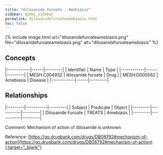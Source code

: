 ```yaml
---
title: "diloxanide furoate - Amebiasis"
sidebar: mydoc_sidebar
permalink: diloxanidefuroateamebiasis.html
toc: false 
---
```


{% include image.html url="diloxanidefuroateamebiasis.png" file="diloxanidefuroateamebiasis.png" alt="diloxanidefuroateamebiasis" %}

## Concepts

|------------|------|---------|
| Identifier | Name | Type    |
|------------|------|---------|
| MESH:C004932 | diloxanide furoate | Drug |
| MESH:D000562 | Amebiasis | Disease |
|------------|------|---------|

## Relationships

|---------|-----------|---------|
| Subject | Predicate | Object  |
|---------|-----------|---------|
| Diloxanide Furoate | TREATS | Amebiasis |
|---------|-----------|---------|

Comment: Mechanism of action of diloxanide is unknown

Reference: [https://go.drugbank.com/drugs/DB08792#mechanism-of-action](https://go.drugbank.com/drugs/DB08792#mechanism-of-action){:target="_blank"}